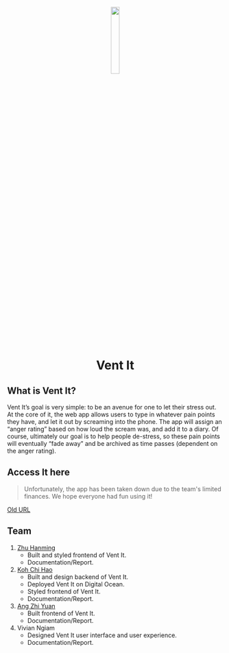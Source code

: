 <p align="center"><img width=20% src="https://res.cloudinary.com/dwbg1zcql/image/upload/v1569568526/mascot_4_df4fth.svg" /></p>

<h1 align="center">Vent It</h1>

## What is Vent It? 
Vent It’s goal is very simple: to be an avenue for one to let their stress out. At the core of it, the web app allows users to type in whatever pain points they have, and let it out by screaming into the phone. The app will assign an “anger rating” based on how loud the scream was, and add it to a diary. Of course, ultimately our goal is to help people de-stress, so these pain points will eventually “fade away” and be archived as time passes (dependent on the anger rating).

## Access It here 

> Unfortunately, the app has been taken down due to the team's limited finances. We hope everyone had fun using it!

[Old URL](https://ventit.xyz)

## Team 
1) [Zhu Hanming](https://github.com/zhuhanming)
   - Built and styled frontend of Vent It.
   - Documentation/Report.
2) [Koh Chi Hao](https://github.com/kohchihao)
   - Built and design backend of Vent It.
   - Deployed Vent It on Digital Ocean.
   - Styled frontend of Vent It.
   - Documentation/Report.
3) [Ang Zhi Yuan](https://github.com/ang-zy)
   - Built frontend of Vent It.
   - Documentation/Report.
5) Vivian Ngiam
   - Designed Vent It user interface and user experience.
   - Documentation/Report.
